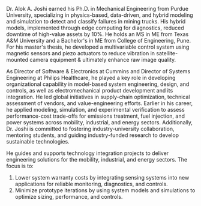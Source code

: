 Dr. Alok A. Joshi earned his Ph.D. in Mechanical Engineering from Purdue University, specializing in physics-based, data-driven, and hybrid modeling and simulation to detect and classify failures in mining trucks. His hybrid models, implemented through edge computing for diagnostics, reduced downtime of high-value assets by 10%. He holds an MS in ME from Texas A&M University and a Bachelor's in ME from College of Engineering, Pune. For his master's thesis, he developed a multivariable control system using magnetic sensors and piezo actuators to reduce vibration in satellite-mounted camera equipment & ultimately enhance raw image quality. 

As Director of Software & Electronics at Cummins and Director of Systems Engineering at Philips Healthcare, he played a key role in developing organizational capability in model-based system engineering, design, and controls, as well as electromechanical product development and its integration. He led global initiatives in supply-chain optimization, technical assessment of vendors, and value-engineering efforts. Earlier in his career, he applied modeling, simulation, and experimental verification to assess performance-cost trade-offs for emissions treatment, fuel injection, and power systems across mobility, industrial, and energy sectors. Additionally, Dr. Joshi is committed to fostering industry-university collaboration, mentoring students, and guiding industry-funded research to develop sustainable technologies.

He guides and supports technology integration projects to deliver engineering solutions for the mobility, industrial, and energy sectors. The focus is to:
1.	Lower system warranty costs by integrating sensing systems into new applications for reliable monitoring, diagnostics, and controls.
2.	Minimize prototype iterations by using system models and simulations to optimize sizing, performance, and controls.
